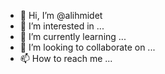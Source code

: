 - 👋 Hi, I’m @alihmidet
- 👀 I’m interested in ...
- 🌱 I’m currently learning ...
- 💞️ I’m looking to collaborate on ...
- 📫 How to reach me ...

<!---
alihmidet/alihmidet is a ✨ special ✨ repository because its `README.md` (this file) appears on your GitHub profile.
You can click the Preview link to take a look at your changes.
--->

